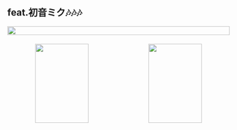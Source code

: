 ## feat.初音ミク🎶🎶🎶

<div align="center" style="display: flex; flex-wrap: wrap; justify-content: center; gap: 10px; max-width: 800px; margin: 0 auto;">

  <!-- 第三行：贡献热力图 (居中全宽) -->
  <div style="width: 100%; margin-bottom: 10px;">
    <img style="width: 100%;" src="https://github-profile-summary-cards.vercel.app/api/cards/profile-details?username=Ebotian&theme=radical" />
  </div>

  <!-- 第四行：每周贡献和语言分布 (左右对称) -->
  <div style="display: flex; justify-content: space-between; width: 100%;">
    <img height="180" style="width: 49%;" src="https://github-profile-summary-cards.vercel.app/api/cards/productive-time?username=Ebotian&theme=radical&utcOffset=8" />
    <img height="180" style="width: 49%;" src="https://github-profile-summary-cards.vercel.app/api/cards/repos-per-language?username=Ebotian&theme=radical" />
  </div>
</div>
